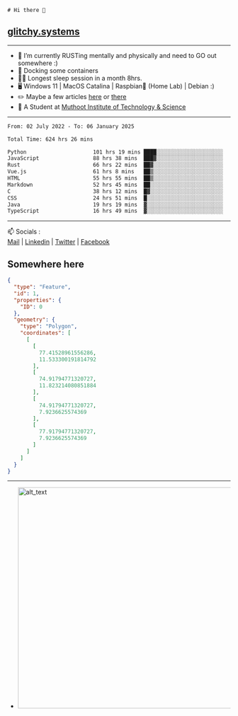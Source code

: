 ```
# Hi there 👋
```
## [glitchy.systems](https://glitchy.systems)
---

- 🌱 I’m currently RUSTing mentally and physically and need to GO out somewhere :)
- 🐋 Docking some containers
- 😶‍🌫️ Longest sleep session in a month 8hrs.
- 🖥️ Windows 11 | MacOS Catalina | Raspbian🥧 (Home Lab) | Debian :)
- ✏️ Maybe a few articles [here](https://medium.com/@advaithnarayanan8) or [there](https://medium.com/@advaithnarayanan8)
- 📑 A Student at [Muthoot Institute of Technology & Science](https://mgmits.ac.in/)



---

<!--START_SECTION:waka-->

```txt
From: 02 July 2022 - To: 06 January 2025

Total Time: 624 hrs 26 mins

Python                     101 hrs 19 mins ████░░░░░░░░░░░░░░░░░░░░░   16.23 %
JavaScript                 88 hrs 38 mins  ███▓░░░░░░░░░░░░░░░░░░░░░   14.19 %
Rust                       66 hrs 22 mins  ██▓░░░░░░░░░░░░░░░░░░░░░░   10.63 %
Vue.js                     61 hrs 8 mins   ██▒░░░░░░░░░░░░░░░░░░░░░░   09.79 %
HTML                       55 hrs 55 mins  ██▒░░░░░░░░░░░░░░░░░░░░░░   08.96 %
Markdown                   52 hrs 45 mins  ██░░░░░░░░░░░░░░░░░░░░░░░   08.45 %
C                          38 hrs 12 mins  █▓░░░░░░░░░░░░░░░░░░░░░░░   06.12 %
CSS                        24 hrs 51 mins  █░░░░░░░░░░░░░░░░░░░░░░░░   03.98 %
Java                       19 hrs 19 mins  ▓░░░░░░░░░░░░░░░░░░░░░░░░   03.09 %
TypeScript                 16 hrs 49 mins  ▓░░░░░░░░░░░░░░░░░░░░░░░░   02.70 %
```

<!--END_SECTION:waka-->

---

📫 Socials :<br>
[Mail](mailto:advaith@glitchy.systems) | [Linkedin](https://www.linkedin.com/in/advaith-narayanan-a72152214/) | [Twitter](https://twitter.com/advaithnarayan) | [Facebook](https://screenmessage.com/qinq)

## Somewhere here

```geojson
{
  "type": "Feature",
  "id": 1,
  "properties": {
    "ID": 0
  },
  "geometry": {
    "type": "Polygon",
    "coordinates": [
      [
        [
          77.41528961556286,
          11.533300191814792
        ],
        [
          74.91794771320727,
          11.823214080851884
        ],
        [
          74.91794771320727,
          7.9236625574369
        ],
        [
          77.91794771320727,
          7.9236625574369
        ]
      ]
    ]
  }
}
```


--- 
- [<img alt="alt_text" width="500px" src="https://valid.x86.fr/cache/banner/xv24bv-6.png" />](https://valid.x86.fr/xv24bv)


